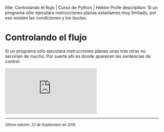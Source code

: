 title: Controlando el flujo | Curso de Python | Hektor Profe
description: Si un programa sólo ejecutara instrucciones planas estaríamos muy limitado, por eso existen las condiciones y los bucles.

<style>

.admonition.note > .superfences-tabs > label:hover, .headerlink{
    color: #018dc5 !important;
}

.admonition.info{
    font-size: 100%;
}

.admonition.info label{
    font-size: 91%;
}

.admonition.note > .admonition-title {
    display: none;
}

</style>

# Controlando el flujo

Si un programa sólo ejecutara instrucciones planas unas tras otras no servirían de mucho. Por suerte ahí es donde aparecen las sentencias de control.

<div class='embed-container'><iframe src='https://player.vimeo.com/video/291020277' frameborder='0' webkitAllowFullScreen mozallowfullscreen allowFullScreen></iframe></div>

___
<small class="edited"><i>Última edición: 22 de Septiembre de 2018</i></small>